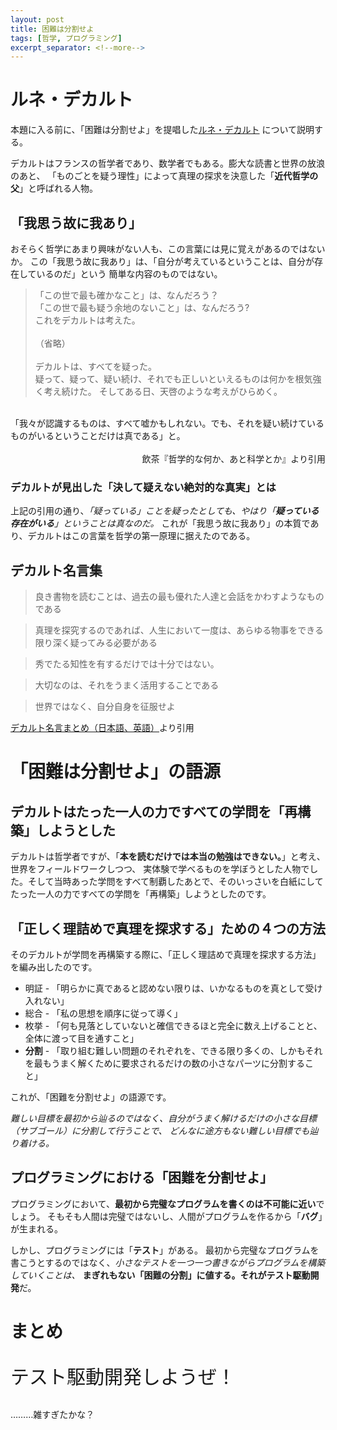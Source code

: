 ```yaml
---
layout: post
title: 困難は分割せよ
tags: [哲学, プログラミング]
excerpt_separator: <!--more-->
---
```


# ルネ・デカルト

本題に入る前に、「困難は分割せよ」を提唱した[ルネ・デカルト](https://ja.wikipedia.org/wiki/%E3%83%AB%E3%83%8D%E3%83%BB%E3%83%87%E3%82%AB%E3%83%AB%E3%83%88)
について説明する。

デカルトはフランスの哲学者であり、数学者でもある。膨大な読書と世界の放浪のあと、
「ものごとを疑う理性」によって真理の探求を決意した「**近代哲学の父**」と呼ばれる人物。

<!--more-->

## 「我思う故に我あり」

おそらく哲学にあまり興味がない人も、この言葉には見に覚えがあるのではないか。
この「我思う故に我あり」は、「自分が考えているということは、自分が存在しているのだ」という
簡単な内容のものではない。

>「この世で最も確かなこと」は、なんだろう？<br>
「この世で最も疑う余地のないこと」は、なんだろう?<br>
これをデカルトは考えた。<br><br>
（省略）<br><br>
デカルトは、すべてを疑った。<br>
疑って、疑って、疑い続け、それでも正しいといえるものは何かを根気強く考え続けた。
そしてある日、天啓のような考えがひらめく。<br>
<br>
「我々が認識するものは、すべて嘘かもしれない。でも、それを疑い続けているものがいるということだけは真である」と。<br>
<br>
<span style="display:inline-block;width: 100%;text-align: right;">飲茶『哲学的な何か、あと科学とか』より引用</span>

### デカルトが見出した「決して疑えない絶対的な真実」とは

上記の引用の通り、*「疑っている」ことを疑ったとしても、やはり「**疑っている存在がいる**」ということは真なのだ。*
これが「我思う故に我あり」の本質であり、デカルトはこの言葉を哲学の第一原理に据えたのである。

## デカルト名言集

> 良き書物を読むことは、過去の最も優れた人達と会話をかわすようなものである

> 真理を探究するのであれば、人生において一度は、あらゆる物事をできる限り深く疑ってみる必要がある

> 秀でたる知性を有するだけでは十分ではない。

> 大切なのは、それをうまく活用することである

> 世界ではなく、自分自身を征服せよ

[デカルト名言まとめ（日本語、英語）](http://estorypost.com/%E5%90%8D%E8%A8%80%E3%83%BB%E6%A0%BC%E8%A8%80/%E3%83%87%E3%82%AB%E3%83%AB%E3%83%88%E5%90%8D%E8%A8%80/)より引用


# 「困難は分割せよ」の語源

## デカルトはたった一人の力ですべての学問を「再構築」しようとした

デカルトは哲学者ですが、「**本を読むだけでは本当の勉強はできない。**」と考え、世界をフィールドワークしつつ、
実体験で学べるものを学ぼうとした人物でした。そして当時あった学問をすべて制覇したあとで、そのいっさいを白紙にして
たった一人の力ですべての学問を「再構築」しようとしたのです。

## 「正しく理詰めで真理を探求する」ための４つの方法

そのデカルトが学問を再構築する際に、「正しく理詰めで真理を探求する方法」を編み出したのです。

 - 明証 - 「明らかに真であると認めない限りは、いかなるものを真として受け入れない」
 - 総合 - 「私の思想を順序に従って導く」
 - 枚挙 - 「何も見落としていないと確信できるほと完全に数え上げることと、全体に渡って目を通すこと」
 - **分割** - 「取り組む難しい問題のそれぞれを、できる限り多くの、しかもそれを最もうまく解くために要求されるだけの数の小さなパーツに分割すること」

 これが、「困難を分割せよ」の語源です。

 *難しい目標を最初から辿るのではなく、自分がうまく解けるだけの小さな目標（サブゴール）に分割して行うことで、
 どんなに途方もない難しい目標でも辿り着ける。*

## プログラミングにおける「困難を分割せよ」

プログラミングにおいて、**最初から完璧なプログラムを書くのは不可能に近い**でしょう。
そもそも人間は完璧ではないし、人間がプログラムを作るから「**バグ**」が生まれる。

しかし、プログラミングには「**テスト**」がある。
最初から完璧なプログラムを書こうとするのではなく、*小さなテストを一つ一つ書きながらプログラムを構築していくことは、*
**まぎれもない「困難の分割」**に値する。それが**テスト駆動開発**だ。

# まとめ

<p style="font-size: 30px">テスト駆動開発しようぜ！</p>………雑すぎたかな？
